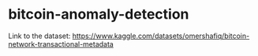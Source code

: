 # bitcoin-anomaly-detection

Link to the dataset: https://www.kaggle.com/datasets/omershafiq/bitcoin-network-transactional-metadata
